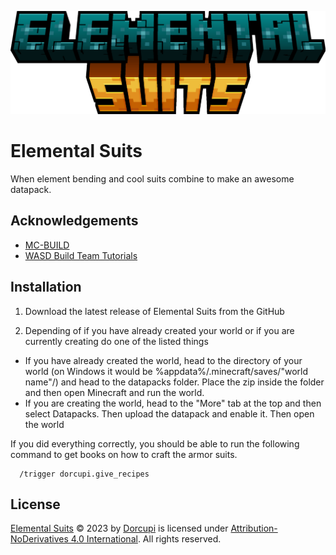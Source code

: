 
![Elemental Suits Logo](https://raw.githubusercontent.com/Dorcupi/ElementalSuits/660a8644177e365c53857e4e04433c524e97da1f/minecraft_title.png)


# Elemental Suits

When element bending and cool suits combine to make an awesome datapack.


## Acknowledgements

 - [MC-BUILD](https://mcbuild.dev/)
 - [WASD Build Team Tutorials](https://www.youtube.com/playlist?list=PLNB1p1xL6Y2JW0Tp3IuXxF6p3VxMHIO5t)


## Installation

1. Download the latest release of Elemental Suits from the GitHub

2. Depending of if you have already created your world or if you are currently creating do one of the listed things
- If you have already created the world, head to the directory of your world (on Windows it would be %appdata%/.minecraft/saves/"world name"/) and head to the datapacks folder. Place the zip inside the folder and then open Minecraft and run the world.
- If you are creating the world, head to the "More" tab at the top and then select Datapacks. Then upload the datapack and enable it. Then open the world

If you did everything correctly, you should be able to run the following command to get books on how to craft the armor suits. 

```
  /trigger dorcupi.give_recipes
```
## License

[Elemental Suits](https://github.com/Dorcupi/ElementalSuits) © 2023 by [Dorcupi](https://github.com/Dorcupi/) is licensed under [Attribution-NoDerivatives 4.0 International](https://creativecommons.org/licenses/by-nd/4.0/?ref=chooser-v1). All rights reserved.


